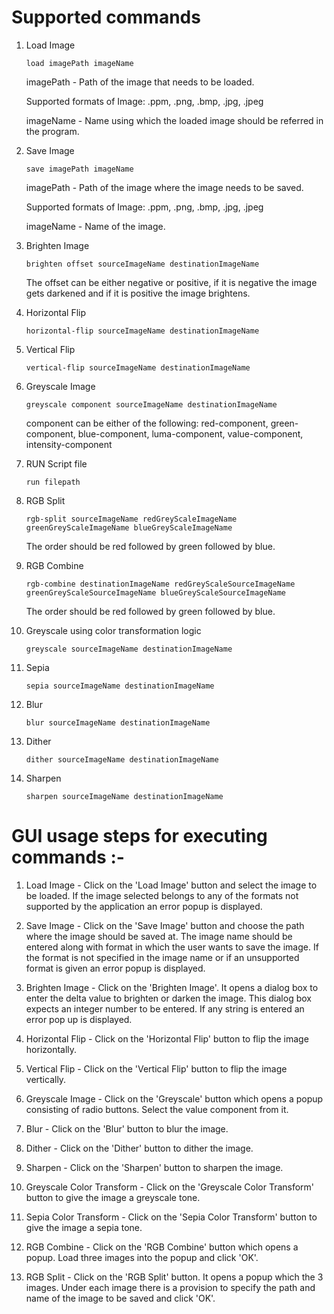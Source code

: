 # Supported commands

1. Load Image

   `load imagePath imageName`

    imagePath - Path of the image that needs to be loaded.

    Supported formats of Image: .ppm, .png, .bmp, .jpg, .jpeg

    imageName - Name using which the loaded image should be referred in the program.

    
2. Save Image
    
    `save imagePath imageName`

   imagePath - Path of the image where the image needs to be saved.

   Supported formats of Image: .ppm, .png, .bmp, .jpg, .jpeg

   imageName - Name of the image.



3. Brighten Image
    
    `brighten offset sourceImageName destinationImageName`
    
    The offset can be either negative or positive, if it is negative the image gets darkened and if it is positive the image brightens.


4. Horizontal Flip
    
    `horizontal-flip sourceImageName destinationImageName`


5. Vertical Flip

    `vertical-flip sourceImageName destinationImageName`
    

6. Greyscale Image
    
    `greyscale component sourceImageName destinationImageName`

    component can be either of the following: red-component, green-component, blue-component, luma-component, value-component, intensity-component


7. RUN Script file
    
    `run filepath`


8. RGB Split
    
    `rgb-split sourceImageName redGreyScaleImageName greenGreyScaleImageName blueGreyScaleImageName`

    The order should be red followed by green followed by blue.


9. RGB Combine
    
    `rgb-combine destinationImageName redGreyScaleSourceImageName greenGreyScaleSourceImageName blueGreyScaleSourceImageName`

   The order should be red followed by green followed by blue.


10. Greyscale using color transformation logic
    
    `greyscale sourceImageName destinationImageName`


11. Sepia

    `sepia sourceImageName destinationImageName`


12. Blur
    
    `blur sourceImageName destinationImageName`


13. Dither

    `dither sourceImageName destinationImageName`


14. Sharpen

    `sharpen sourceImageName destinationImageName`

# GUI usage steps for executing commands :-

1. Load Image - Click on the 'Load Image' button and select the image to be loaded. If the image selected belongs to any of the formats not supported by the application an error popup is displayed.

2. Save Image - Click on the 'Save Image' button and choose the path where the image should be saved at. The image name should be entered along with format in which the user wants to save the image. If the format is not specified in the image name or if an unsupported format is given an error popup is displayed.

3. Brighten Image - Click on the 'Brighten Image'. It opens a dialog box to enter the delta value to brighten or darken the image. This dialog box expects an integer number to be entered. If any string is entered an error pop up is displayed.

4. Horizontal Flip - Click on the 'Horizontal Flip' button to flip the image horizontally.

5. Vertical Flip - Click on the 'Vertical Flip' button to flip the image vertically.

6. Greyscale Image - Click on the 'Greyscale' button which opens a popup consisting of radio buttons. Select the value component from it.

7. Blur - Click on the 'Blur' button to blur the image.

8. Dither - Click on the 'Dither' button to dither the image.

9. Sharpen - Click on the 'Sharpen' button to sharpen the image.

10. Greyscale Color Transform - Click on the 'Greyscale Color Transform' button to give the image a greyscale tone.

11. Sepia Color Transform - Click on the 'Sepia Color Transform' button to give the image a sepia tone.

12. RGB Combine - Click on the 'RGB Combine' button which opens a popup. Load three images into the popup and click 'OK'.

13. RGB Split - Click on the 'RGB Split' button. It opens a popup which the 3 images. Under each image there is a provision to specify the path and name of the image to be saved and click 'OK'.
